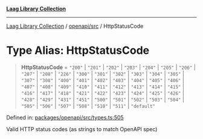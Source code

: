 [**Laag Library Collection**](../../../README.md)

***

[Laag Library Collection](../../../modules.md) / [openapi/src](../README.md) / HttpStatusCode

# Type Alias: HttpStatusCode

> **HttpStatusCode** = `"200"` \| `"201"` \| `"202"` \| `"203"` \| `"204"` \| `"205"` \| `"206"` \| `"207"` \| `"208"` \| `"226"` \| `"300"` \| `"301"` \| `"302"` \| `"303"` \| `"304"` \| `"305"` \| `"307"` \| `"308"` \| `"400"` \| `"401"` \| `"402"` \| `"403"` \| `"404"` \| `"405"` \| `"406"` \| `"407"` \| `"408"` \| `"409"` \| `"410"` \| `"411"` \| `"412"` \| `"413"` \| `"414"` \| `"415"` \| `"416"` \| `"417"` \| `"418"` \| `"421"` \| `"422"` \| `"423"` \| `"424"` \| `"425"` \| `"426"` \| `"428"` \| `"429"` \| `"431"` \| `"451"` \| `"500"` \| `"501"` \| `"502"` \| `"503"` \| `"504"` \| `"505"` \| `"506"` \| `"507"` \| `"508"` \| `"510"` \| `"511"` \| `"default"`

Defined in: [packages/openapi/src/types.ts:505](https://github.com/bschwarz/laag/blob/fbbd59f53b1467155cca720fc2d13c5cf1b8ba8f/packages/openapi/src/types.ts#L505)

Valid HTTP status codes (as strings to match OpenAPI spec)
